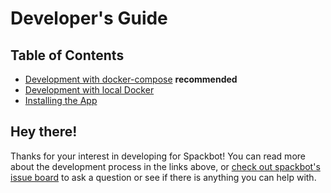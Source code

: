 # Developer's Guide

## Table of Contents

- [Development with docker-compose](developer-guide/docker-compose.md) **recommended**
- [Development with local Docker](developer-guide/docker.md)
- [Installing the App](developer-guide/install.md)

## Hey there!

Thanks for your interest in developing for Spackbot! You can read more about the development
process in the links above, or [check out spackbot's issue board](https://github.com/spack/spack-bot/issues)
to ask a question or see if there is anything you can help with.


